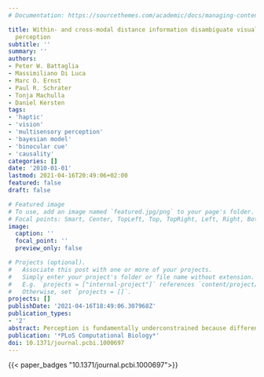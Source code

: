 ```yaml
---
# Documentation: https://sourcethemes.com/academic/docs/managing-content/

title: Within- and cross-modal distance information disambiguate visual size-change
  perception
subtitle: ''
summary: ''
authors:
- Peter W. Battaglia
- Massimiliano Di Luca
- Marc O. Ernst
- Paul R. Schrater
- Tonja Machulla
- Daniel Kersten
tags:
- 'haptic'
- 'vision'
- 'multisensory perception'
- 'bayesian model'
- 'binocular cue'
- 'causality'
categories: []
date: '2010-01-01'
lastmod: 2021-04-16T20:49:06+02:00
featured: false
draft: false

# Featured image
# To use, add an image named `featured.jpg/png` to your page's folder.
# Focal points: Smart, Center, TopLeft, Top, TopRight, Left, Right, BottomLeft, Bottom, BottomRight.
image:
  caption: ''
  focal_point: ''
  preview_only: false

# Projects (optional).
#   Associate this post with one or more of your projects.
#   Simply enter your project's folder or file name without extension.
#   E.g. `projects = ["internal-project"]` references `content/project/deep-learning/index.md`.
#   Otherwise, set `projects = []`.
projects: []
publishDate: '2021-04-16T18:49:06.307968Z'
publication_types:
- '2'
abstract: Perception is fundamentally underconstrained because different combinations of object properties can generate the same sensory information. To disambiguate sensory information into estimates of scene properties, our brains incorporate prior knowledge and additional \"auxiliary\" (i.e., not directly relevant to desired scene property) sensory information to constrain perceptual interpretations. For example, knowing the distance to an object helps in perceiving its size. The literature contains few demonstrations of the use of prior knowledge and auxiliary information in combined visual and haptic disambiguation and almost no examination of haptic disambiguation of vision beyond \"bistable\" stimuli. Previous studies have reported humans integrate multiple unambiguous sensations to perceive single, continuous object properties, like size or position. Here we test whether humans use visual and haptic information, individually and jointly, to disambiguate size from distance. We presented participants with a ball moving in depth with a changing diameter. Because no unambiguous distance information is available under monocular viewing, participants rely on prior assumptions about the ball's distance to disambiguate their -size percept. Presenting auxiliary binocular and/or haptic distance information augments participants' prior distance assumptions and improves their size judgment accuracy-though binocular cues were trusted more than haptic. Our results suggest both visual and haptic distance information disambiguate size perception, and we interpret these results in the context of probabilistic perceptual reasoning.
publication: '*PLoS Computational Biology*'
doi: 10.1371/journal.pcbi.1000697
---
```



{{< paper_badges "10.1371/journal.pcbi.1000697">}}
